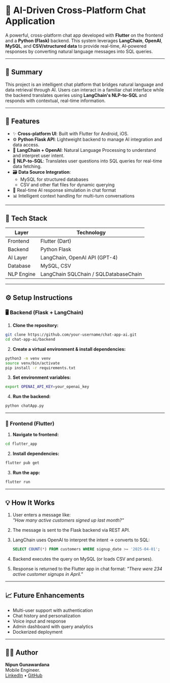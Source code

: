 
# 💬 AI-Driven Cross-Platform Chat Application

A powerful, cross-platform chat app developed with **Flutter** on the frontend and a **Python (Flask)** backend. This system leverages **LangChain**, **OpenAI**, **MySQL**, and **CSV/structured data** to provide real-time, AI-powered responses by converting natural language messages into SQL queries.

---

## 📌 Summary

This project is an intelligent chat platform that bridges natural language and data retrieval through AI. Users can interact in a familiar chat interface while the backend translates queries using **LangChain's NLP-to-SQL** and responds with contextual, real-time information.

---

## 🚀 Features

- ✨ **Cross-platform UI**: Built with Flutter for Android, iOS.
- ⚙️ **Python Flask API**: Lightweight backend to manage AI integration and data access.
- 🤖 **LangChain + OpenAI**: Natural Language Processing to understand and interpret user intent.
- 🧠 **NLP-to-SQL**: Translates user questions into SQL queries for real-time data fetching.
- 🗃️ **Data Source Integration**:
  - MySQL for structured databases
  - CSV and other flat files for dynamic querying
- 🔄 Real-time AI response simulation in chat format
- 📊 Intelligent context handling for multi-turn conversations

---

## 🧰 Tech Stack

| Layer        | Technology                         |
|--------------|-------------------------------------|
| Frontend     | Flutter (Dart)                     |
| Backend      | Python Flask                       |
| AI Layer     | LangChain, OpenAI API (GPT-4)      |
| Database     | MySQL, CSV                         |
| NLP Engine   | LangChain SQLChain / SQLDatabaseChain |

---

## ⚙️ Setup Instructions

### 🖥️ Backend (Flask + LangChain)

1. **Clone the repository:**

```bash
git clone https://github.com/your-username/chat-app-ai.git
cd chat-app-ai/backend
```

2. **Create a virtual environment & install dependencies:**

```bash
python3 -m venv venv
source venv/bin/activate
pip install -r requirements.txt
```

3. **Set environment variables:**

```bash
export OPENAI_API_KEY=your_openai_key
```

4. **Run the backend:**

```bash
python chatApp.py
```

---

### 📱 Frontend (Flutter)

1. **Navigate to frontend:**

```bash
cd flutter_app
```

2. **Install dependencies:**

```bash
flutter pub get
```

3. **Run the app:**

```bash
flutter run
```

---

## 💡 How It Works

1. User enters a message like:  
   _"How many active customers signed up last month?"_

2. The message is sent to the Flask backend via REST API.

3. LangChain uses OpenAI to interpret the intent → converts to SQL:
   ```sql
   SELECT COUNT(*) FROM customers WHERE signup_date >= '2025-04-01';
   ```

4. Backend executes the query on MySQL (or loads CSV and parses).

5. Response is returned to the Flutter app in chat format:
   _"There were 234 active customer signups in April."_

---

## 📈 Future Enhancements

- Multi-user support with authentication
- Chat history and personalization
- Voice input and response
- Admin dashboard with query analytics
- Dockerized deployment

---

## 👨‍💻 Author

**Nipun Gunawardana**  
Mobile Engineer.  
[LinkedIn](https://www.linkedin.com/in/nipungunawardana/) • [GitHub](https://github.com/NipunGunawardana)

